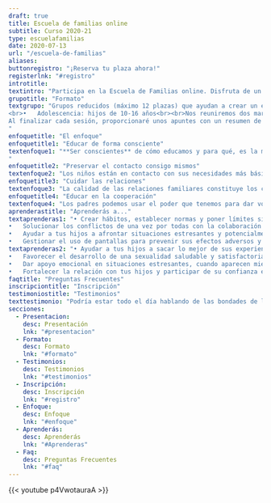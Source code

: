 ```yaml
---
draft: true
title: Escuela de familias online
subtitle: Curso 2020-21
type: escuelafamilias
date: 2020-07-13
url: "/escuela-de-familias"
aliases:
buttonregistro: "¡Reserva tu plaza ahora!"
registerlnk: "#registro"
introtitle: 
textintro: "Participa en la Escuela de Familias online. Disfruta de un espacio de reflexión, desahogo y diversión, en el que compartir y crear vínculos con otros padres. Aprende a educar de forma más consciente, mejorar la relación con tus hijos y afrontar las situaciones difíciles de la paternidad con mayor seguridad, confianza y tranquilidad."
grupotitle: "Formato"
textgrupo: "Grupos reducidos (máximo 12 plazas) que ayudan a crear un espacio de seguridad y aceptación donde intercambiar apoyo emocional, escucha y comprensión. Al mismo tiempo, se favorece la participación y la adaptación de los contenidos a las inquietudes de los asistentes. Y para facilitar esto último, te ofrezco dos grupos distintos:<br><br>•	Infancia: hijos de 2-9 años
<br>•	Adolescencia: hijos de 10-16 años<br><br>Nos reuniremos dos martes de cada mes, de 18:00 a 20:00 hora española, en un total de 15 sesiones, desde octubre de 2020 a junio de 2021. Utilizaremos la plataforma de videoconferencia Zoom. Cada sesión constará de una parte de exposición teórica, seguida de una parte práctica en la que realizaremos ejercicios, dinámicas y juegos relacionados con los temas que trabajaremos.
Al finalizar cada sesión, proporcionaré unos apuntes con un resumen de la misma (contenidos teóricos, conclusiones de los ejercicios, bibliografía mencionada, etc.)
"
enfoquetitle: "El enfoque"
enfoquetitle1: "Educar de forma consciente"
textenfoque1: "**Ser conscientes** de cómo educamos y para qué, es la mejor manera de poner las habilidades, recursos y estrategias necesarias para lograr exactamente lo que pretendemos y no otra cosa. Averigua cómo quieres que sea tu relación con tus hijos y vuestra convivencia, qué valores quieres transmitirles y dónde empieza y acaba tu papel como padre.<br><br>Para afrontar comportamientos difíciles o inaceptables en los niños, es imprescindible **atender a las causas subyacentes** y el contexto en el que se producen esos comportamientos. La pregunta que guía la labor de los padres es: ¿qué está sucediendo para que mi hijo se comporte de esta manera? y, ¿cómo puedo ayudarle?
"
enfoquetitle2: "Preservar el contacto consigo mismos"
textenfoque2: "Los niños están en contacto con sus necesidades más básicas y son capaces de guiar su crecimiento y autorrealización. Eso sí, dependen de nuestra ayuda y del acceso que les damos a los recursos que necesitan para crecer. También dependen de nosotros para **preservar el contacto consigo mismos**, el cual les permitirá crecer con salud y alcanzar la verdadera autonomía."
enfoquetitle3: "Cuidar las relaciones"
textenfoque3: "La calidad de las relaciones familiares constituye los cimientos de la educación. De la salud de las relaciones depende la capacidad para colaborar en solucionar conflictos y tomar decisiones, la confianza mutua en los acuerdos y compromisos adquiridos y la capacidad de influencia que tenemos con nuestros hijos. **Crear una conexión fuerte e incondicional** es el mejor regalo que podemos hacer a nuestros hijos. No importa qué, nuestros hijos siempre nos tienen."
enfoquetitle4: "Educar en la cooperación"
textenfoque4: "Los padres podemos usar el poder que tenemos para dar voz y hacer partícipes a nuestros hijos en la búsqueda de soluciones o estrategias para afrontar la convivencia y los conflictos. En vez de forzarles a obedecer y acatar soluciones, podemos enseñarles las estrategias y habilidades para cooperar con otros en la búsqueda de las mismas. Educamos con el ejemplo."
aprenderastitle: "Aprenderás a..."
textaprenderas1: "•	Crear hábitos, establecer normas y poner límites sin entrar en luchas de poder,<br>
•	Solucionar los conflictos de una vez por todas con la colaboración de tus hijos,<br>
•	Ayudar a tus hijos a afrontar situaciones estresantes y potencialmente traumáticas, como la que estamos viviendo con la pandemia de COVID-19,<br>
•	Gestionar el uso de pantallas para prevenir sus efectos adversos y aprovechar su potencial,"
textaprenderas2: "•	Ayudar a tus hijos a sacar lo mejor de sus experiencias de aprendizaje, incluida la escuela,<br>
•	Favorecer el desarrollo de una sexualidad saludable y satisfactoria,<br>
•	Dar apoyo emocional en situaciones estresantes, cuando aparecen miedos o fobias, ante la agresividad o la tristeza,<br>
•	Fortalecer la relación con tus hijos y participar de su confianza e intimidad"
faqtitle: "Preguntas Frecuentes"
inscripciontitle: "Inscripción"
testimoniostitle: "Testimonios"
texttestimonio: "Podría estar todo el día hablando de las bondades de la escuela de familias, pero he preferido compartir el testimonio de algunos de los participantes de ediciones anteriores."
secciones:
  - Presentacion:
    desc: Presentación
    lnk: "#presentacion"
  - Formato:
    desc: Formato
    lnk: "#formato"
  - Testimonios:
    desc: Testimonios
    lnk: "#testimonios"
  - Inscripción:
    desc: Inscripción
    lnk: "#registro"
  - Enfoque:
    desc: Enfoque
    lnk: "#enfoque"
  - Aprenderás:
    desc: Aprenderás
    lnk: "#Aprenderas"
  - Faq:
    desc: Preguntas Frecuentes
    lnk: "#faq"
---
```

{{< youtube p4VwotauraA >}}

